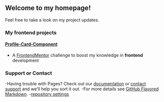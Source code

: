 ## Welcome to my homepage!
Feel free to take a look on my project updates.

### My frontend projects
#### [Profile-Card-Component](https://elshindr.github.io/Profile-Card-Component/)
- A [FrontendMentor](https://www.frontendmentor.io/challenges) challenge to boost my knowledge in **frontend** development

### Support or Contact
-Having trouble with Pages? Check out our [documentation](https://docs.github.com/categories/github-pages-basics/) or [contact support](https://support.github.com/contact) and we’ll help you sort it out.
-For more details see [GitHub Flavored Markdown](https://guides.github.com/features/mastering-markdown/).
-[repository settings](https://github.com/Elshindr/Elshindr.github.io/settings)
